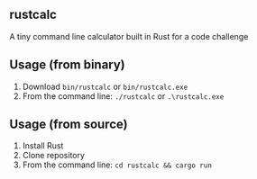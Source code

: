 ## rustcalc

A tiny command line calculator built in Rust for a code challenge

## Usage (from binary)

1. Download `bin/rustcalc` or `bin/rustcalc.exe`
2. From the command line: `./rustcalc` or `.\rustcalc.exe`

## Usage (from source)

1. Install Rust
2. Clone repository
3. From the command line: `cd rustcalc && cargo run`
